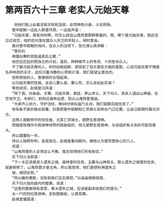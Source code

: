 # 第两百六十三章 老实人元始天尊
        但他们脸上丝毫没有灰败和沮丧，反而神色兴奋，斗志昂扬。
       管中窥鲍一边在人群里环顾，一边高声道：
       “元始天尊，真有你的啊，你怎么挡住山鬼阵营那群孽畜的，嗯，哪个是元始天尊，我还没见过说完，他的目光落在盟众人拱卫的年轻人，顿时意会。
       面对管中窥鲍的询问，在众人的注视下，张元清认真讲解：
       “我先利
       用擂台赛的奖励道具后土靴.”
       他巴拉巴拉的把自己的计划，道具，种种细节上的考虑，十的告诉众人。
       不了解元始天尊的人，听的如痴如醉，感受到了双方某些方面的差距，心说元始天尊不愧是名声响亮的天才，这份沉着冷静的心思和计谋，我们是望尘莫及的。
       但熟悉他的人，表情顿时古怪起来。
       以元始天尊的性格，这会儿要么装，要么吹，怎么会如此实诚？
       等他说完，赵城皇沉声道：
       “除了我，孙淼淼，关雅，元始天尊，袁廷，茅山术士，天下归火，其余人退出山神庙，在空地守卫。木妖们，到附近森林巡逻，防止山鬼阵营潜返。
       “大家齐心协力，守护法杖，等60分钟后庙门关闭，我们就算完成任务了。”
       他有条不紊的做出部署，刻意把管中窥鲍和亡灵骑士安排在门口位置，让自己能随时看见对方。
       这两人是散修中的佼佼者，尤其亡灵骑士，是野生夜游神。
       而暗夜玫瑰作为夜游神领导的隐秘组织，但凡是野生夜游神，与该组织有关系的可能性极大。
       所以需要防一手。
       待众人按照吩咐，各就各位，赵城皇看向殿内，被他认为是阵营核心的几人，
       说道：
       “山鬼阵营的人走得这么干脆，我总觉得他们另有依仗。”
       天下归火当即道：
       “下一关应该是进入遗失之城，森林里的任务，主要与山神有关，那么遗失之城里的任务，就是邪修了。山鬼阵营才是主角，所以我觉得，他们是想利用遗失之
       城，挽回劣势。”
       “所以撤的果断，没有和我们玉石俱焚。”孙淼淼微微颔首。
       天下归火指向庙内的壁画，说道：
       “这里的壁画很有意思，事关遗失之城，应该是副本给我们的提示。”
       太一门的四位夜游神，走到壁画前，认真观摩。
       赵城皇皱眉道：